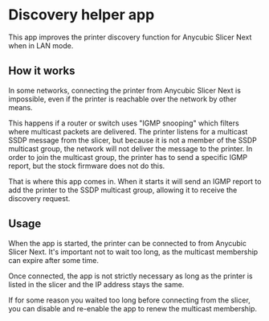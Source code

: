 # Discovery helper app

This app improves the printer discovery function for Anycubic Slicer Next when in LAN mode.

## How it works

In some networks, connecting the printer from Anycubic Slicer Next is impossible, even if the printer is reachable over the network by other means.

This happens if a router or switch uses "IGMP snooping" which filters where multicast packets are delivered. The printer listens for a multicast SSDP message from the slicer, but because it is not a member of the SSDP multicast group, the network will not deliver the message to the printer. In order to join the multicast group, the printer has to send a specific IGMP report, but the stock firmware does not do this.

That is where this app comes in. When it starts it will send an IGMP report to add the printer to the SSDP multicast group, allowing it to receive the discovery request.

## Usage

When the app is started, the printer can be connected to from Anycubic Slicer Next. It's important not to wait too long, as the multicast membership can expire after some time.

Once connected, the app is not strictly necessary as long as the printer is listed in the slicer and the IP address stays the same.

If for some reason you waited too long before connecting from the slicer, you can disable and re-enable the app to renew the multicast membership.
